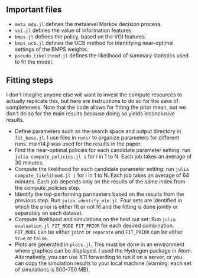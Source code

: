 
## Important files

- `meta_mdp.jl` defines the metalevel Markov decision process.
- `voi.jl` defines the value of information features.
- `bmps.jl` defines the policy, based on the VOI features.
- `bmps_ucb.jl` defines the UCB method for identifying near-optimal settings of the BMPS weights.
- `pseudo_likelihood.jl` defines the likelihood of summary statistics used to fit the model.

## Fitting steps

I don't imagine anyone else will want to invest the compute resources to actually replicate this, but here are instructions to do so for the sake of completeness. Note that the code allows for fitting the prior mean, but we don't do so for the main results because doing so yields inconclusive results.

- Define parameters such as the search space and output directory in `fit_base.jl`. I use files in `runs/` to organize parameters for different runs. main14.jl was used for the results in the paper.
- Find the near-optimal policies for each candidate parameter setting: run `julia compute_policies.jl i` for i in 1 to N. Each job takes an average of 30 minutes.
- Compute the likelihood for each candidate parameter setting: run `julia compute_likelihood.jl i` for i in 1 to N. Each job takes an average of 64 minutes. Each job depends only on the results of the same index from the compute_policies step.
- Identify the top-performing parmaeters based on the results from the previous step: Run `julia identify_mle.jl`. Four sets are identified in which the prior is either fit or not fit and the fitting is done jointly or separately on each dataset.
- Compute likelihood and simulations on the held out set: Run `julia evaluation.jl FIT_MODE FIT_PRIOR` for each desired combination. `FIT_MODE` can be either `joint` or `separate` and `FIT_PRIOR` can be either `true` or `false`.
- Plots are generated in `plots.jl`. This must be done in an environment where graphics can be displayed. I used the Hydrogen package in Atom. Alternatively, you can use X11 forwarding to run it on a server, or you can copy the simulation results to your local machine (warning: each set of simulations is 500-750 MB).
<!-- - Run `julia plots.jl RUN_NAME FIT_MODE-FIT_PRIOR`.  As such, it is  -->



